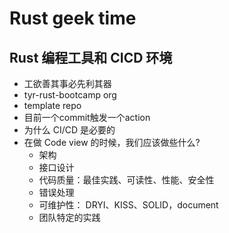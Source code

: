 # Rust geek time

## Rust 编程工具和 CICD 环境

- 工欲善其事必先利其器
- tyr-rust-bootcamp org
- template repo
- 目前一个commit触发一个action
- 为什么 CI/CD 是必要的
- 在做 Code view 的时候，我们应该做些什么?
  - 架构
  - 接口设计
  - 代码质量：最佳实践、可读性、性能、安全性
  - 错误处理
  - 可维护性： DRYI、KISS、SOLID，document
  - 团队特定的实践
